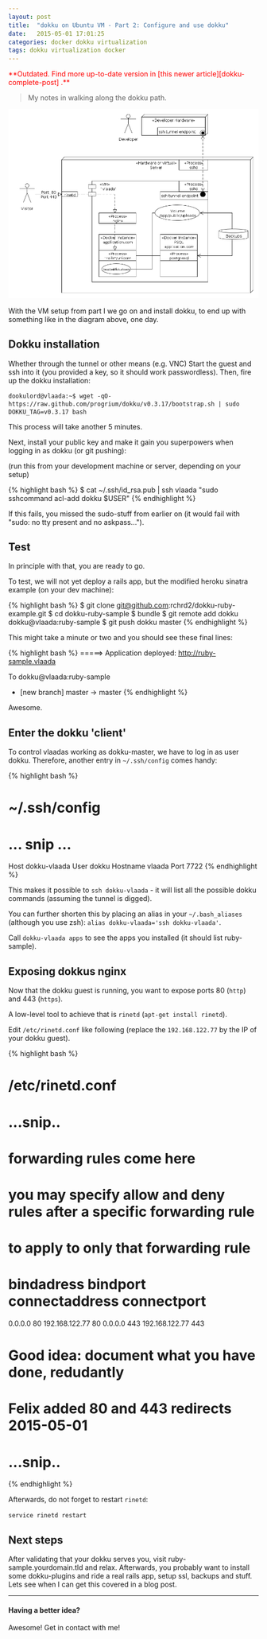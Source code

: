 ```yaml
---
layout: post
title:  "dokku on Ubuntu VM - Part 2: Configure and use dokku"
date:   2015-05-01 17:01:25
categories: docker dokku virtualization
tags: dokku virtualization docker
---
```


<span style="color: red;">
**Outdated. Find more up-to-date version in [this newer article][dokku-complete-post] .**
</span>

> My notes in walking along the dokku path.

<img src="/assets/diagram.png"/>

With the VM setup from part I we go on and install dokku, to end up with something like in the diagram above, one day.

## Dokku installation

Whether through the tunnel or other means (e.g. VNC)
Start the guest and ssh into it (you provided a key, so it should work passwordless).  Then, fire up the dokku installation:

```
dookulord@vlaada:~$ wget -qO- https://raw.github.com/progrium/dokku/v0.3.17/bootstrap.sh | sudo DOKKU_TAG=v0.3.17 bash
```

This process will take another 5 minutes.

Next, install your public key and make it gain you superpowers when logging in as dokku (or git pushing):

(run this from your development machine or server, depending on your setup)

{% highlight bash %}
$ cat ~/.ssh/id_rsa.pub | ssh vlaada "sudo sshcommand acl-add dokku $USER"
{% endhighlight %}

If this fails, you missed the sudo-stuff from earlier on (it would fail with "sudo: no tty present and no askpass...").

## Test

In principle with that, you are ready to go.

To test, we will not yet deploy a rails app, but the modified heroku sinatra example (on your dev machine):

{% highlight bash %}
$ git clone git@github.com:rchrd2/dokku-ruby-example.git
$ cd dokku-ruby-sample
$ bundle
$ git remote add dokku dokku@vlaada:ruby-sample
$ git push dokku master
{% endhighlight %}

This might take a minute or two and you should see these final lines:

{% highlight bash %}
=====> Application deployed:
       http://ruby-sample.vlaada

To dokku@vlaada:ruby-sample
 * [new branch]      master -> master
{% endhighlight %}

Awesome.


## Enter the dokku 'client'

To control vlaadas working as dokku-master, we have to log in as user dokku.  Therefore, another entry in `~/.ssh/config` comes handy:

{% highlight bash %}
# ~/.ssh/config
# ... snip ...
Host dokku-vlaada
  User dokku
  Hostname vlaada
  Port 7722
{% endhighlight %}

This makes it possible to `ssh dokku-vlaada` - it will list all the possible dokku commands (assuming the tunnel is digged).

You can further shorten this by placing an alias in your `~/.bash_aliases` (although you use zsh): `alias dokku-vlaada='ssh dokku-vlaada'`.

Call `dokku-vlaada apps` to see the apps you installed (it should list ruby-sample).

## Exposing dokkus nginx

Now that the dokku guest is running, you want to expose ports 80 (`http`) and 443 (`https`).

A low-level tool to achieve that is `rinetd` (`apt-get install rinetd`).

Edit `/etc/rinetd.conf` like following (replace the `192.168.122.77` by the IP of your dokku guest).

{% highlight bash %}
# /etc/rinetd.conf
# ...snip..
#
# forwarding rules come here
#
# you may specify allow and deny rules after a specific forwarding rule
# to apply to only that forwarding rule
#
# bindadress    bindport  connectaddress  connectport
0.0.0.0 80 192.168.122.77 80
0.0.0.0 443 192.168.122.77 443
# Good idea: document what you have done, redudantly
# Felix added 80 and 443 redirects 2015-05-01
# ...snip..
{% endhighlight %}

Afterwards, do not forget to restart `rinetd`:

`service rinetd restart`

## Next steps

After validating that your dokku serves you, visit ruby-sample.yourdomain.tld and relax.  Afterwards, you probably want to install some dokku-plugins and ride a real rails app, setup ssl, backups and stuff.  Lets see when I can get this covered in a blog post.

---

#### Having a better idea?

Awesome!  Get in contact with me!

[dokku-complete-post]: http://fwolfst.github.io/docker/dokku/dokku-alt/virtualization/2016/04/18/dokku-on-ubuntu-vm-complete-rails.html

